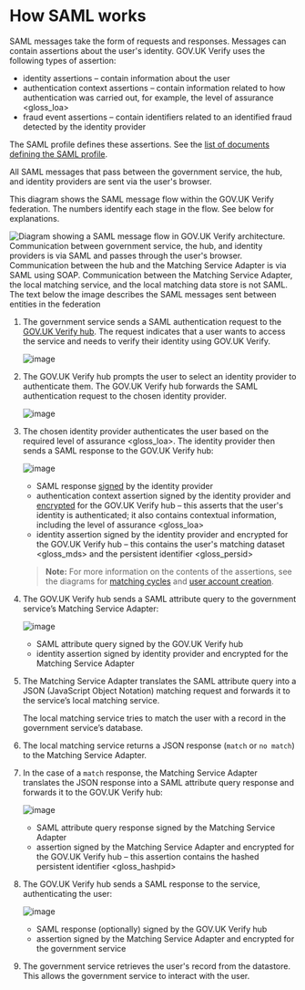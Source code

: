 # How SAML works


SAML messages take the form of requests and responses. Messages can
contain assertions about the user's identity. GOV.UK Verify uses the
following types of assertion:

-   identity assertions – contain information about the user
-   authentication context assertions – contain information related to
    how authentication was carried out, for example, the
    level of assurance \<gloss\_loa\>
-   fraud event assertions – contain identifiers related to an
    identified fraud detected by the identity provider

The SAML profile defines these assertions. See the
[list of documents defining the SAML profile](#saml-documents).

All SAML messages that pass between the government service, the hub, and
identity providers are sent via the user's browser.

This diagram shows the SAML message flow within the GOV.UK Verify
federation. The numbers identify each stage in the flow. See below for
explanations.

![Diagram showing a SAML message flow in GOV.UK Verify architecture. Communication between government service, the hub, and identity providers is via SAML and passes through the user's browser. Communication between the hub and the Matching Service Adapter is via SAML using SOAP. Communication between the Matching Service Adapter, the local matching service, and the local matching data store is not SAML. The text below the image describes the SAML messages sent between entities in the federation](/documentation/saml/samlFlowGraphic.svg)

1.  The government service sends a SAML authentication request to the
    [GOV.UK Verify hub](##what-does-the-gov-uk-verify-hub-do). The request indicates that a user wants
    to access the service and needs to verify their identity using
    GOV.UK Verify.

    ![image](/documentation/saml/step1Graphic.svg)

1.  The GOV.UK Verify hub prompts the user to select an identity
    provider to authenticate them. The GOV.UK Verify hub forwards the
    SAML authentication request to the chosen identity provider.

    ![image](/documentation/saml/step2Graphic.svg)

1.  The chosen identity provider authenticates the user based on the
    required level of assurance \<gloss\_loa\>. The identity provider
    then sends a SAML response to the GOV.UK Verify hub:

    ![image](/documentation/saml/step3Graphic.svg)
     * SAML response [signed](#signing-certificates) by the identity provider
     * authentication context assertion signed by the identity provider and [encrypted](#encryption-certificates) for the GOV.UK Verify hub –  this asserts that the user's identity is authenticated; it also contains contextual information, including the level of assurance \<gloss\_loa\>
     * identity assertion signed by the identity provider and encrypted for the GOV.UK Verify hub – this contains the user's matching dataset \<gloss\_mds\> and the persistent identifier \<gloss\_persid\>

     > **Note:**
     > For more information on the contents of the assertions, see the diagrams for [matching cycles](#matching-cycles-diagram) and [user account creation](#create-user-accounts-diagram).

1.  The GOV.UK Verify hub sends a SAML attribute query to the government
    service’s Matching Service Adapter:

    ![image](/documentation/saml/step4Graphic.svg)
    * SAML attribute query signed by the GOV.UK Verify hub
    * identity assertion signed by identity provider and encrypted for the Matching Service Adapter

1.  The Matching Service Adapter translates the SAML attribute query
    into a JSON (JavaScript Object Notation) matching request and
    forwards it to the service’s local matching service.

    The local matching service tries to match the user with a record in
    the government service’s database.

1.  The local matching service returns a JSON response (`match` or
    `no match`) to the Matching Service Adapter.
1.  In the case of a `match` response, the Matching Service Adapter
    translates the JSON response into a SAML attribute query response
    and forwards it to the GOV.UK Verify hub:

    ![image](/documentation/saml/step7Graphic.svg)
    * SAML attribute query response signed by the Matching Service Adapter
    * assertion signed by the Matching Service Adapter and encrypted for the GOV.UK Verify hub – this assertion contains the hashed persistent identifier \<gloss\_hashpid\>

1.  The GOV.UK Verify hub sends a SAML response to the service,
    authenticating the user:

    ![image](/documentation/saml/step8Graphic.svg)
    * SAML response (optionally) signed by the GOV.UK Verify hub
    * assertion signed by the Matching Service Adapter and encrypted for the government service

1.  The government service retrieves the user's record from the
    datastore. This allows the government service to interact with the
    user.

